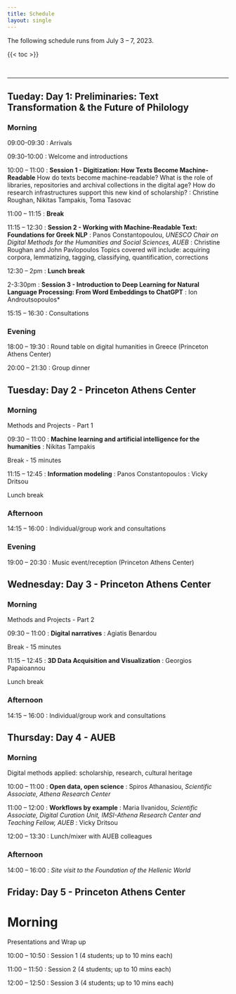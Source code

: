 ```yaml
---
title: Schedule
layout: single
---
```


The following schedule runs from July 3 – 7, 2023. 

{{< toc >}}

<br>

***********

## Tueday: Day 1: Preliminaries: Text Transformation & the Future of Philology 
### Morning

<span class="color">09:00-09:30</span>
: Arrivals

<span class="color">09:30-10:00</span>
: Welcome and introductions 

<span class="color">10:00 – 11:00</span>
: **Session 1 - Digitization: How Texts Become Machine-Readable**
How do texts become machine-readable? What is the role of libraries, repositories and archival collections in the digital age? How do research infrastructures support this new kind of scholarship? 
: Christine Roughan, Nikitas Tampakis, Toma Tasovac

<span class="color">11:00 – 11:15</span>
: **Break**

<span class="color">11:15 – 12:30</span>
: **Session 2 - Working with Machine-Readable Text: Foundations for Greek NLP**
: Panos Constantopoulou, *UNESCO Chair on Digital Methods for the Humanities and Social Sciences, AUEB*
: Christine Roughan and John Pavlopoulos
Topics covered will include: acquiring corpora, lemmatizing, tagging, classifying, quantification, corrections

<span class="color">12:30 – 2pm</span>
: **Lunch break**

<span class="color">2-3:30pm</span>
: **Session 3 - Introduction to Deep Learning for Natural Language Processing: From Word Embeddings to ChatGPT**
: Ion Androutsopoulos*

<span class="color">15:15 – 16:30</span>
: Consultations

### Evening
<span class="color">18:00 – 19:30</span>
: Round table on digital humanities in Greece (Princeton Athens Center)

<span class="color">20:00 – 21:30</span>
: Group dinner

## Tuesday: Day 2 - Princeton Athens Center

### Morning

<span class="headlinks">Methods and Projects - Part 1</span>

<span class="color">09:30 – 11:00</span>
: **Machine learning and artificial intelligence for the humanities**
: Nikitas Tampakis

Break - 15 minutes

<span class="color">11:15 – 12:45</span>
: **Information modeling**
: Panos Constantopoulos
: Vicky Dritsou

Lunch break

### Afternoon

<span class="color">14:15 – 16:00</span>
: Individual/group work and consultations


### Evening
<span class="color">19:00 – 20:30</span>
: Music event/reception (Princeton Athens Center)


## Wednesday: Day 3 - Princeton Athens Center

### Morning

<span class="headlinks">Methods and Projects - Part 2</span>

<span class="color">09:30 – 11:00</span>
: **Digital narratives**
: Agiatis Benardou

Break - 15 minutes

<span class="color">11:15 – 12:45</span>
: **3D Data Acquisition and Visualization**
: Georgios Papaioannou

Lunch break

### Afternoon

<span class="color">14:15 – 16:00</span>
: Individual/group work and consultations

## Thursday: Day 4 - AUEB

### Morning

<span class="headlinks">Digital methods applied:  scholarship, research, cultural heritage</span>

<span class="color">10:00 – 11:00</span>
: **Open data, open science**
: Spiros Athanasiou, *Scientific Associate, Athena Research Center*

<span class="color">11:00 – 12:00</span>
: **Workflows by example**
: Maria Ilvanidou, *Scientific Associate, Digital Curation Unit, IMSI-Athena Research Center and Teaching Fellow, AUEB*
: Vicky Dritsou

<span class="color">12:00 – 13:30</span>
: Lunch/mixer with AUEB colleagues

### Afternoon
<span class="color">14:00 – 16:00</span>
: *Site visit to the Foundation of the Hellenic World*

## Friday: Day 5 - Princeton Athens Center

# Morning

<span class="headlinks">Presentations and Wrap up </span>

<span class="color">10:00 – 10:50</span>
: Session 1 (4 students; up to 10 mins each)

<span class="color">11:00 – 11:50</span>
: Session 2 (4 students; up to 10 mins each)

<span class="color">12:00 – 12:50</span>
: Session 3 (4 students; up to 10 mins each)


